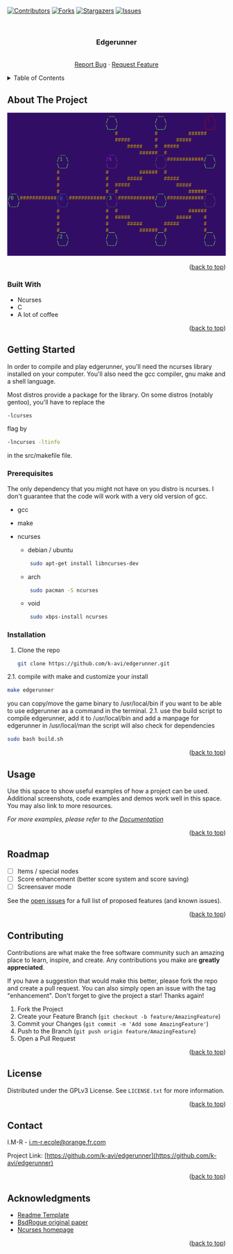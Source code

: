<!-- Improved compatibility of back to top link: See: https://github.com/othneildrew/Best-README-Template/pull/73 -->
<a name="readme-top"></a>
<!--
*** Thanks for checking out the Best-README-Template. If you have a suggestion
*** that would make this better, please fork the repo and create a pull request
*** or simply open an issue with the tag "enhancement".
*** Don't forget to give the project a star!
*** Thanks again! Now go create something AMAZING! :D
-->



<!-- PROJECT SHIELDS -->
<!--
*** I'm using markdown "reference style" links for readability.
*** Reference links are enclosed in brackets [ ] instead of parentheses ( ).
*** See the bottom of this document for the declaration of the reference variables
*** for contributors-url, forks-url, etc. This is an optional, concise syntax you may use.
*** https://www.markdownguide.org/basic-syntax/#reference-style-links
-->
[![Contributors][contributors-shield]][contributors-url]
[![Forks][forks-shield]][forks-url]
[![Stargazers][stars-shield]][stars-url]
[![Issues][issues-shield]][issues-url]



<!-- PROJECT LOGO -->
<br />
<div align="center">
<h3 align="center">Edgerunner</h3>

  <p align="center">
    <br />
    <a href="https://github.com/k-avi/edgerunner/issues">Report Bug</a>    ·
    <a href="https://github.com/k-avi/edgerunner/issues">Request Feature</a>
  </p>
</div>



<!-- TABLE OF CONTENTS -->
<details>
  <summary>Table of Contents</summary>
  <ol>
    <li>
      <a href="#about-the-project">About The Project</a>
      <ul>
        <li><a href="#built-with">Built With</a></li>
      </ul>
    </li>
    <li>
      <a href="#getting-started">Getting Started</a>
      <ul>
        <li><a href="#prerequisites">Prerequisites</a></li>
        <li><a href="#installation">Installation</a></li>
      </ul>
    </li>
    <li><a href="#usage">Usage</a></li>
    <li><a href="#roadmap">Roadmap</a></li>
    <li><a href="#contributing">Contributing</a></li>
    <li><a href="#license">License</a></li>
    <li><a href="#contact">Contact</a></li>
    <li><a href="#acknowledgments">Acknowledgments</a></li>
  </ol>
</details>



<!-- ABOUT THE PROJECT -->
## About The Project

[![Product Name Screen Shot][product-screenshot]](https://example.com)

<p align="right">(<a href="#readme-top">back to top</a>)</p>


### Built With

* Ncurses
* C
* A lot of coffee

<p align="right">(<a href="#readme-top">back to top</a>)</p>


<!-- GETTING STARTED -->
## Getting Started

In order to compile and play edgerunner, you'll need the ncurses library installed on your computer. 
You'll also need the gcc compiler, gnu make and a shell language.

Most distros provide a package for the library. On some distros (notably gentoo), you'll have to 
replace the 
```sh
-lcurses
```
flag by 
```sh
-lncurses -ltinfo
```
in the src/makefile file.

### Prerequisites

The only dependency that you might not have on you distro is ncurses. I don't guarantee that the code will work with a very 
old version of gcc.

* gcc
* make 
* ncurses
  
    * debian / ubuntu 
    ```sh
        sudo apt-get install libncurses-dev
    ```
    * arch 
    ```sh
        sudo pacman -S ncurses
    ```
    * void 
    ```sh
        sudo xbps-install ncurses
    ```


### Installation

1. Clone the repo
   ```sh
   git clone https://github.com/k-avi/edgerunner.git
   ```
2.1. compile with make and customize your install 
   ```sh
   make edgerunner 
   ```
   you can copy/move the game binary to /usr/local/bin if you want to be able to use edgerunner as a command 
   in the terminal.
2.1. use the build script to compile edgerunner, add it to /usr/local/bin and add a manpage for edgerunner in /usr/local/man
     the script will also check for dependencies
   ```sh
   sudo bash build.sh 
   ```

<p align="right">(<a href="#readme-top">back to top</a>)</p>



<!-- USAGE EXAMPLES -->
## Usage

Use this space to show useful examples of how a project can be used. Additional screenshots, code examples and demos work well in this space. You may also link to more resources.

_For more examples, please refer to the [Documentation](https://example.com)_

<p align="right">(<a href="#readme-top">back to top</a>)</p>



<!-- ROADMAP -->
## Roadmap

- [ ] Items / special nodes 
- [ ] Score enhancement (better score system and score saving)
- [ ] Screensaver mode 

See the [open issues](https://github.com/k-avi/edgerunner/issues) for a full list of proposed features (and known issues).

<p align="right">(<a href="#readme-top">back to top</a>)</p>



<!-- CONTRIBUTING -->
## Contributing

Contributions are what make the free software community such an amazing place to learn, inspire, and create. Any contributions you make are **greatly appreciated**.

If you have a suggestion that would make this better, please fork the repo and create a pull request. You can also simply open an issue with the tag "enhancement".
Don't forget to give the project a star! Thanks again!

1. Fork the Project
2. Create your Feature Branch (`git checkout -b feature/AmazingFeature`)
3. Commit your Changes (`git commit -m 'Add some AmazingFeature'`)
4. Push to the Branch (`git push origin feature/AmazingFeature`)
5. Open a Pull Request

<p align="right">(<a href="#readme-top">back to top</a>)</p>


<!-- LICENSE -->
## License

Distributed under the GPLv3 License. See `LICENSE.txt` for more information.

<p align="right">(<a href="#readme-top">back to top</a>)</p>



<!-- CONTACT -->
## Contact

I.M-R - i.m-r.ecole@orange.fr.com

Project Link: [https://github.com/k-avi/edgerunner](https://github.com/k-avi/edgerunner)

<p align="right">(<a href="#readme-top">back to top</a>)</p>


## Acknowledgments

* [Readme Template](https://github.com/othneildrew/Best-README-Template)
* [BsdRogue original paper](https://docs-archive.freebsd.org/44doc/usd/30.rogue/paper.pdf)
* [Ncurses homepage](https://invisible-island.net/ncurses)

<p align="right">(<a href="#readme-top">back to top</a>)</p>



<!-- MARKDOWN LINKS & IMAGES -->
<!-- https://www.markdownguide.org/basic-syntax/#reference-style-links -->
[contributors-shield]: https://img.shields.io/github/contributors/k-avi/edgerunner.svg?style=for-the-badge
[contributors-url]: https://github.com/k-avi/edgerunner/graphs/contributors
[forks-shield]: https://img.shields.io/github/forks/k-avi/edgerunner.svg?style=for-the-badge
[forks-url]: https://github.com/k-avi/edgerunner/network/members
[stars-shield]: https://img.shields.io/github/stars/k-avi/edgerunner.svg?style=for-the-badge
[stars-url]: https://github.com/k-avi/edgerunner/stargazers
[issues-shield]: https://img.shields.io/github/issues/k-avi/edgerunner.svg?style=for-the-badge
[issues-url]: https://github.com/k-avi/edgerunner/issues
[license-shield]: https://img.shields.io/github/license/k-avi/edgerunner.svg?style=for-the-badge
[license-url]: https://github.com/k-avi/edgerunner/blob/master/LICENSE.txt
[linkedin-shield]: https://img.shields.io/badge/-LinkedIn-black.svg?style=for-the-badge&logo=linkedin&colorB=555
[product-screenshot]: images/screenshot_edgerunner3.png

